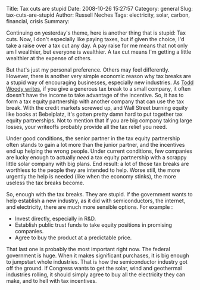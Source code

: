 Title: Tax cuts are stupid
Date: 2008-10-26 15:27:57
Category: general
Slug: tax-cuts-are-stupid
Author: Russell Neches
Tags: electricity, solar, carbon, financial, crisis
Summary: 


Continuing on yesterday's theme, here is another thing that is stupid:
Tax cuts. Now, I don't especially like paying taxes, but if given the
choice, I'd take a raise over a tax cut any day. A pay raise for me
means that not only am I wealthier, but everyone is wealthier. A tax cut
means I'm getting a little wealthier at the expense of others.

But that's just my personal preference. Others may feel differently.
However, there is another very simple economic reason why tax breaks are
a stupid way of encouraging businesses, especially new industries. As
[Todd Woody
writes](http://greenwombat.blogs.fortune.cnn.com/2008/10/24/credit-crunch-darkens-solars-prospects/),
if you give a generous tax break to a small company, it often doesn't
have the income to take advantage of the incentive. So, it has to form a
tax equity partnership with another company that can use the tax break.
With the credit markets screwed up, and Wall Street burning equity like
books at Bebelplatz, it's gotten pretty damn hard to put together tax
equity partnerships. Not to mention that if you are big company taking
large losses, your writeoffs probably provide all the tax relief you
need.

Under good conditions, the senior partner in the tax equity partnership
often stands to gain a lot more than the junior partner, and the
incentives end up helping the wrong people. Under current conditions,
few companies are lucky enough to actually *need* a tax equity
partnership with a scrappy little solar company with big plans. End
result: a lot of those tax breaks are worthless to the people they are
intended to help. Worse still, the more urgently the help is needed
(like when the economy stinks), the more useless the tax breaks become.

So, enough with the tax breaks. They are stupid. If the government wants
to help establish a new industry, as it did with semiconductors, the
internet, and electricity, there are much more sensible options. For
example :

-   Invest directly, especially in R&D.
-   Establish public trust funds to take equity positions in promising
    companies.
-   Agree to buy the product at a predictable price.

That last one is probably the most important right now. The federal
government is huge. When it makes significant purchases, it is big
enough to jumpstart whole industries. That is how the semiconductor
industry got off the ground. If Congress wants to get the solar, wind
and geothermal industries rolling, it should simply agree to buy all the
electricity they can make, and to hell with tax incentives.
